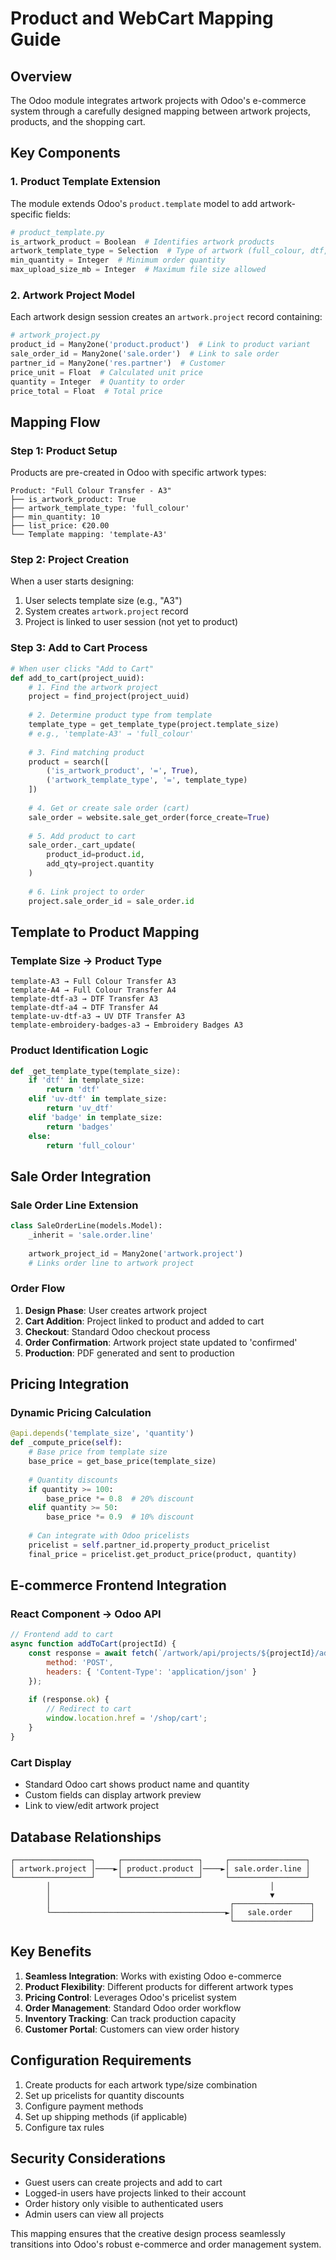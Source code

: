 # Product and WebCart Mapping Guide

## Overview
The Odoo module integrates artwork projects with Odoo's e-commerce system through a carefully designed mapping between artwork projects, products, and the shopping cart.

## Key Components

### 1. Product Template Extension
The module extends Odoo's `product.template` model to add artwork-specific fields:

```python
# product_template.py
is_artwork_product = Boolean  # Identifies artwork products
artwork_template_type = Selection  # Type of artwork (full_colour, dtf, etc.)
min_quantity = Integer  # Minimum order quantity
max_upload_size_mb = Integer  # Maximum file size allowed
```

### 2. Artwork Project Model
Each artwork design session creates an `artwork.project` record containing:

```python
# artwork_project.py
product_id = Many2one('product.product')  # Link to product variant
sale_order_id = Many2one('sale.order')  # Link to sale order
partner_id = Many2one('res.partner')  # Customer
price_unit = Float  # Calculated unit price
quantity = Integer  # Quantity to order
price_total = Float  # Total price
```

## Mapping Flow

### Step 1: Product Setup
Products are pre-created in Odoo with specific artwork types:

```
Product: "Full Colour Transfer - A3"
├── is_artwork_product: True
├── artwork_template_type: 'full_colour'
├── min_quantity: 10
├── list_price: €20.00
└── Template mapping: 'template-A3'
```

### Step 2: Project Creation
When a user starts designing:

1. User selects template size (e.g., "A3")
2. System creates `artwork.project` record
3. Project is linked to user session (not yet to product)

### Step 3: Add to Cart Process

```python
# When user clicks "Add to Cart"
def add_to_cart(project_uuid):
    # 1. Find the artwork project
    project = find_project(project_uuid)
    
    # 2. Determine product type from template
    template_type = get_template_type(project.template_size)
    # e.g., 'template-A3' → 'full_colour'
    
    # 3. Find matching product
    product = search([
        ('is_artwork_product', '=', True),
        ('artwork_template_type', '=', template_type)
    ])
    
    # 4. Get or create sale order (cart)
    sale_order = website.sale_get_order(force_create=True)
    
    # 5. Add product to cart
    sale_order._cart_update(
        product_id=product.id,
        add_qty=project.quantity
    )
    
    # 6. Link project to order
    project.sale_order_id = sale_order.id
```

## Template to Product Mapping

### Template Size → Product Type
```
template-A3 → Full Colour Transfer A3
template-A4 → Full Colour Transfer A4
template-dtf-a3 → DTF Transfer A3
template-dtf-a4 → DTF Transfer A4
template-uv-dtf-a3 → UV DTF Transfer A3
template-embroidery-badges-a3 → Embroidery Badges A3
```

### Product Identification Logic
```python
def _get_template_type(template_size):
    if 'dtf' in template_size:
        return 'dtf'
    elif 'uv-dtf' in template_size:
        return 'uv_dtf'
    elif 'badge' in template_size:
        return 'badges'
    else:
        return 'full_colour'
```

## Sale Order Integration

### Sale Order Line Extension
```python
class SaleOrderLine(models.Model):
    _inherit = 'sale.order.line'
    
    artwork_project_id = Many2one('artwork.project')
    # Links order line to artwork project
```

### Order Flow
1. **Design Phase**: User creates artwork project
2. **Cart Addition**: Project linked to product and added to cart
3. **Checkout**: Standard Odoo checkout process
4. **Order Confirmation**: Artwork project state updated to 'confirmed'
5. **Production**: PDF generated and sent to production

## Pricing Integration

### Dynamic Pricing Calculation
```python
@api.depends('template_size', 'quantity')
def _compute_price(self):
    # Base price from template size
    base_price = get_base_price(template_size)
    
    # Quantity discounts
    if quantity >= 100:
        base_price *= 0.8  # 20% discount
    elif quantity >= 50:
        base_price *= 0.9  # 10% discount
    
    # Can integrate with Odoo pricelists
    pricelist = self.partner_id.property_product_pricelist
    final_price = pricelist.get_product_price(product, quantity)
```

## E-commerce Frontend Integration

### React Component → Odoo API
```javascript
// Frontend add to cart
async function addToCart(projectId) {
    const response = await fetch(`/artwork/api/projects/${projectId}/add-to-cart`, {
        method: 'POST',
        headers: { 'Content-Type': 'application/json' }
    });
    
    if (response.ok) {
        // Redirect to cart
        window.location.href = '/shop/cart';
    }
}
```

### Cart Display
- Standard Odoo cart shows product name and quantity
- Custom fields can display artwork preview
- Link to view/edit artwork project

## Database Relationships

```
┌─────────────────┐     ┌─────────────────┐     ┌─────────────────┐
│ artwork.project │────►│ product.product │────►│ sale.order.line │
└─────────────────┘     └─────────────────┘     └─────────────────┘
        │                                                 │
        │                                                 ▼
        │                                        ┌─────────────────┐
        └───────────────────────────────────────►│   sale.order    │
                                                 └─────────────────┘
```

## Key Benefits

1. **Seamless Integration**: Works with existing Odoo e-commerce
2. **Product Flexibility**: Different products for different artwork types
3. **Pricing Control**: Leverages Odoo's pricelist system
4. **Order Management**: Standard Odoo order workflow
5. **Inventory Tracking**: Can track production capacity
6. **Customer Portal**: Customers can view order history

## Configuration Requirements

1. Create products for each artwork type/size combination
2. Set up pricelists for quantity discounts
3. Configure payment methods
4. Set up shipping methods (if applicable)
5. Configure tax rules

## Security Considerations

- Guest users can create projects and add to cart
- Logged-in users have projects linked to their account
- Order history only visible to authenticated users
- Admin users can view all projects

This mapping ensures that the creative design process seamlessly transitions into Odoo's robust e-commerce and order management system.